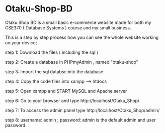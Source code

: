 # Otaku-Shop-BD
Otaku Shop BD is a small basic e-commerce website made for both my CSE370 ( Database Systems ) course and my small business. 

This is a step by step process how you can see the whole website working on your device;

step 1: Download the files ( including the sql )

step 2: Create a database in PHPmyAdmin , named "otaku-shop"

step 3: Import the sql databse into the database 

step 4: Copy the code files into xampp --> htdocs 

step 5: Open xampp and START MySQL and Apache server 

step 6: Go to your browser and type http://localhost/Otaku_Shop/ 

step 7: To access the admin panel type http://localhost/Otaku_Shop/admin/

step 8: username: admin  ;   password: admin is the default admin and user password
